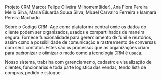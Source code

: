 Projeto CRM 
Marcos Felipe Oliveira Milhomem(lider), Ana Flora Pereira Mello Silva, Maria Eduarda Sousa Silva, Micael Carvalho Ferreira e Isamara Pereira Machado

Sobre o Codigo CRM:
Age como plataforma central onde os dados do cliente podem ser organizados, usados e compartilhados de maneira segura. Fornece funcionalidade para gerenciamento de funil e relatórios, assim como a possibilidade de comunicação e rastreamento de conversas com seus contatos. Estes são os processos que as organizações criam para padronizar e otimizar o modo como a tecnologia CRM é usada.

Nosso sistema, trabalha com gerenciamento, cadastro e visualização de clientes, funcionarios e toda parte logistica das vendas, tendo lista de compras, pedido e estoque.
